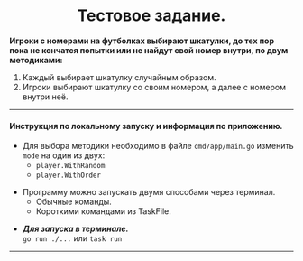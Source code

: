 <div align="center"> <h1 align="center"> Тестовое задание. </h1> </div>

__Игроки с номерами на футболках выбирают шкатулки, до тех пор пока не кончатся попытки или не найдут свой номер внутри, по двум методиками:__

1) Каждый выбирает шкатулку случайным образом.
2) Игроки выбирают шкатулку со своим номером, а далее с номером внутри неё.

***
#### Инструкция по локальному запуску и информация по приложению.

- Для выбора методики необходимо в файле ```cmd/app/main.go``` изменить ```mode``` на один из двух:
    - ```player.WithRandom``` 
    - ```player.WithOrder```
<div>

- Программу можно запускать двумя способами через терминал.
    - Обычные команды. 
    - Короткими командами из TaskFile.
<div>

- ___Для запуска в терминале.___\
```go run ./...``` или ```task run```

<a name="docker"></a>
***
